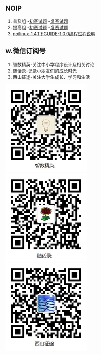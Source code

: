 ## NOIP

1. 普及组
    -[初赛试题](junior/preliminary/)
    -[复赛试题](junior/repecharge/)
2. 提高组
    -[初赛试题](senior/preliminary/)
    -[复赛试题](senior/repecharge/)
3. [noilinux-1.4.1下GUIDE-1.0.0编程过程说明](handbook/coding/)

## w.微信订阅号

1. 智数精英-关注中小学程序设计及相关讨论
2. 随话录-记录小朋友们的成长时光
2. 西山征途-关注大学生成长、学习和生活

![欢迎关注“智数精英”订阅号](assets/me/img/idea8.jpg)
![欢迎关注“随话录”订阅号](assets/me/img/shl8.jpg)
![欢迎关注“西山征途”订阅号](assets/me/img/xszt8.jpg)





